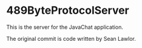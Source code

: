 489ByteProtocolServer
=====================
This is the server for the JavaChat application.

The original commit is code written by Sean Lawlor.
